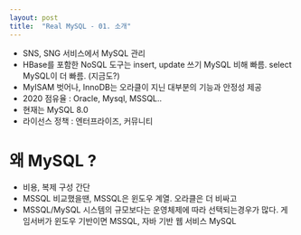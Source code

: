 ```yaml
---
layout: post
title:  "Real MySQL - 01. 소개"
---
```


- SNS, SNG 서비스에서 MySQL 관리
- HBase를 포함한 NoSQL 도구는 insert, update 쓰기 MySQL 비해 빠름. select MySQL이 더 빠름. (지금도?)
- MyISAM 벗어나, InnoDB는 오라클이 지닌 대부분의 기능과 안정성 제공
- 2020 점유율 : Oracle, Mysql, MSSQL..
- 현재는 MySQL 8.0
- 라이선스 정책 : 엔터프라이즈, 커뮤니티

# 왜 MySQL ?
- 비용, 복제 구성 간단
- MSSQL 비교했을땐, MSSQL은 윈도우 계열. 오라클은 더 비싸고
- MSSQL/MySQL 시스템의 규모보다는 운영체제에 따라 선택되는경우가 많다.
게임서버가 윈도우 기반이면 MSSQL, 자바 기반 웹 서비스 MySQL
